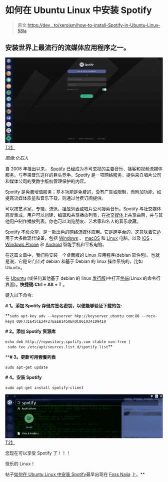# 如何在 Ubuntu Linux 中安装 Spotify

> 原文:[https://dev . to/xeroism/how-to-install-Spotify-in-Ubuntu-Linux-58la](https://dev.to/xeroxism/how-to-install-spotify-in-ubuntu-linux-58la)

## 安装世界上最流行的流媒体应用程序之一。

[![spotify_welcome_screen](img/d4447f54b9ce9660186dce2bbf3785b0.png)T2】](https://i1.wp.com/fossnaija.com/wp-content/uploads/2017/12/spotify_welcome_screen.png?ssl=1)

*图像:化石人*

自 2008 年推出以来， [Spotify](https://www.spotify.com/us/) 已经成为不可忽视的主要音乐、播客和视频流媒体服务。与苹果音乐这样的巨头竞争。Spotify 是一项网络服务，提供来自唱片公司和媒体公司的受数字版权管理保护的内容。

Spotify 是免费增值服务；基本功能是免费的，没有广告或限制，而附加功能，如提高流媒体质量和音乐下载，则通过付费订阅提供。

可以按艺术家、专辑、流派、[播放列表](https://en.wikipedia.org/wiki/Playlist)或唱片公司搜索音乐。Spotify 与社交媒体高度集成，用户可以创建、编辑和共享播放列表，在[社交媒体](https://en.wikipedia.org/wiki/Social_media)上共享曲目，并与其他用户制作播放列表。你也可以浏览朋友、艺术家和名人的音乐收藏。

Spotify 不负众望，是一款出色的网络流媒体应用。它是跨平台的，这意味着它适用于大多数现代设备，包括 [Windows](https://en.wikipedia.org/wiki/Microsoft_Windows) 、 [macOS](https://en.wikipedia.org/wiki/MacOS) 和 [Linux](https://en.wikipedia.org/wiki/Linux) 电脑，以及 [iOS](https://en.wikipedia.org/wiki/IOS) 、 [Windows Phone](https://en.wikipedia.org/wiki/Windows_Phone) 和 [Android](https://en.wikipedia.org/wiki/Android_(operating_system)) 智能手机和平板电脑。

在这篇文章中，我们将安装一个桌面版的 Linux 应用程序(debian 软件包)。也就是说，它是专门针对 debian 和基于 Debian 的 linux 操作系统的，比如 Ubuntu。

在 [Ubuntu](https://fossnaija.com/linux-installation-dual-booting-with-windows-7/) (或任何其他基于 debian 的 linux [发行版](https://fossnaija.com/10-common-terms-every-linux-user-should-know/))中打开[终端](https://fossnaija.com/10-common-terms-every-linux-user-should-know/)(Linux 的命令行界面)。**快捷键:Ctrl + Alt + T** 。

键入以下命令:

**# 1。添加 Spotify 存储库签名密钥，以便能够验证下载的包:**

 **`sudo apt-key adv --keyserver hkp://keyserver.ubuntu.com:80 --recv-keys 0DF731E45CE24F27EEEB1450EFDC8610341D9410` 

**# 2。添加 Spotify 资源库**

 `echo deb http://repository.spotify.com stable non-free | sudo tee /etc/apt/sources.list.d/spotify.list`** 

 ****# 3。更新可用套餐列表**

 `sudo apt-get update` 

**# 4。安装 Spotify**

 `sudo apt-get install spotify-client` 

[![spotify_launch_ubuntu](img/cdc991087121af53032e1f90c4df71d1.png)T2】](https://i1.wp.com/fossnaija.com/wp-content/uploads/2017/12/spotify1-pic.png?ssl=1)

您现在可以享受 Spotify 了！！！

快乐的 Linux！

帖子[如何在 Ubuntu Linux 中安装 Spotify](https://fossnaija.com/install-spotify-ubuntu-linux/)最早出现在 [Foss Naija](https://fossnaija.com) 上。**
